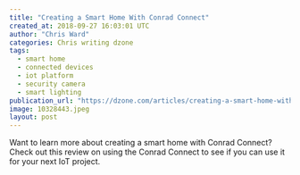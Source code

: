 ```yaml
---
title: "Creating a Smart Home With Conrad Connect"
created_at: 2018-09-27 16:03:01 UTC
author: "Chris Ward"
categories: Chris writing dzone
tags: 
  - smart home
  - connected devices
  - iot platform
  - security camera
  - smart lighting
publication_url: "https://dzone.com/articles/creating-a-smart-home-with-conrad-connect"
image: 10328443.jpeg
layout: post
---
```

Want to learn more about creating a smart home with Conrad Connect? Check out this review on using the Conrad Connect to see if you can use it for your next IoT project.

